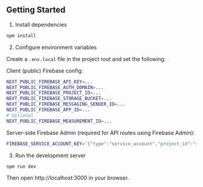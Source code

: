 ## Getting Started

1) Install dependencies

```bash
npm install
```

2) Configure environment variables

Create a `.env.local` file in the project root and set the following:

Client (public) Firebase config:

```bash
NEXT_PUBLIC_FIREBASE_API_KEY=...
NEXT_PUBLIC_FIREBASE_AUTH_DOMAIN=...
NEXT_PUBLIC_FIREBASE_PROJECT_ID=...
NEXT_PUBLIC_FIREBASE_STORAGE_BUCKET=...
NEXT_PUBLIC_FIREBASE_MESSAGING_SENDER_ID=...
NEXT_PUBLIC_FIREBASE_APP_ID=...
# Optional
NEXT_PUBLIC_FIREBASE_MEASUREMENT_ID=...
```

Server-side Firebase Admin (required for API routes using Firebase Admin):

```bash
FIREBASE_SERVICE_ACCOUNT_KEY='{"type":"service_account","project_id":"<PROJECT_ID>", ...}'
```

3) Run the development server

```bash
npm run dev
```

Then open http://localhost:3000 in your browser.
